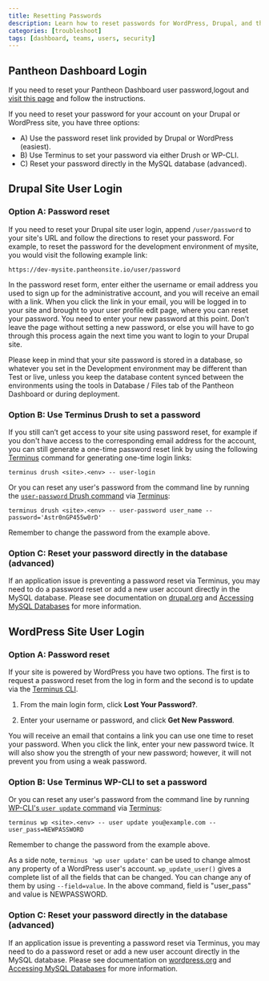 ```yaml
---
title: Resetting Passwords
description: Learn how to reset passwords for WordPress, Drupal, and the Pantheon Dashboard. 
categories: [troubleshoot]
tags: [dashboard, teams, users, security]
---
```

## Pantheon Dashboard Login
If you need to reset your Pantheon Dashboard user password,logout and [visit this page](https://dashboard.pantheon.io/reset-password) and follow the instructions.

If you need to reset your password for your account on your Drupal or WordPress site, you have three options:

- A) Use the password reset link provided by Drupal or WordPress (easiest).
- B) Use Terminus to set your password via either Drush or WP-CLI.
- C) Reset your password directly in the MySQL database (advanced).

## Drupal Site User Login

### Option A: Password reset

If you need to reset your Drupal site user login, append `/user/password` to your site's URL and follow the directions to reset your password. For example, to reset the password for the development environment of mysite, you would visit the following example link:

```none
https://dev-mysite.pantheonsite.io/user/password
```

In the password reset form, enter either the username or email address you used to sign up for the administrative account, and you will receive an email with a link. When you click the link in your email, you will be logged in to your site and brought to your user profile edit page, where you can reset your password. You need to enter your new password at this point. Don’t leave the page without setting a new password, or else you will have to go through this  process again the next time you want to login to your Drupal site.

Please keep in mind that your site password is stored in a database, so whatever you set in the Development environment may be different than Test or live, unless you keep the database content synced between the environments using the tools in Database / Files tab of the Pantheon Dashboard or during deployment.

### Option B: Use Terminus Drush to set a password

If you still can’t get access to your site using password reset, for example if you don't have access to the corresponding email address for the account, you can still generate a one-time password reset link by using the following [Terminus](/terminus) command for generating one-time login links:

```bash{promptUser: user}
terminus drush <site>.<env> -- user-login
```

Or you can reset any user's password from the command line by running the [`user-password` Drush command](https://drushcommands.com/drush-8x/user/user-password/) via [Terminus](/terminus):

```bash{promptUser: user}
terminus drush <site>.<env> -- user-password user_name --password='Astr0nGP455w0rD'
```

Remember to change the password from the example above.

### Option C: Reset your password directly in the database (advanced)

If an application issue is preventing a password reset via Terminus, you may need to do a password reset or add a new user account directly in the MySQL database. Please see documentation on [drupal.org](https://www.drupal.org/node/44164) and [Accessing MySQL Databases](/mysql-access) for more information.

## WordPress Site User Login

### Option A: Password reset

If your site is powered by WordPress you have two options. The first is to request a password reset from the log in form and the second is to update via the [Terminus CLI](/terminus).

1. From the main login form, click **Lost Your Password?**.  

1. Enter your username or password, and click **Get New Password**.

You will receive an email that contains a link you can use one time to reset your password. When you click the link, enter your new password twice. It will also show you the strength of your new password; however, it will not prevent you from using a weak password.

### Option B: Use Terminus WP-CLI to set a password

Or you can reset any user's password from the command line by running [WP-CLI's `user update` command](https://wp-cli.org/commands/user/update/) via [Terminus](/terminus):

```bash{promptUser: user}
terminus wp <site>.<env> -- user update you@example.com --user_pass=NEWPASSWORD
```

Remember to change the password from the example above.

As a side note, `terminus 'wp user update'` can be used to change almost any property of a WordPress user's account. `wp_update_user()` gives a complete list of all the fields that can be changed. You can change any of them by using `--field=value`. In the above command, field is "user_pass" and value is NEWPASSWORD.

### Option C: Reset your password directly in the database (advanced)

If an application issue is preventing a password reset via Terminus, you may need to do a password reset or add a new user account directly in the MySQL database. Please see documentation on [wordpress.org](https://wordpress.org/support/article/resetting-your-password/#through-mysql-command-line) and [Accessing MySQL Databases](/mysql-access) for more information.
